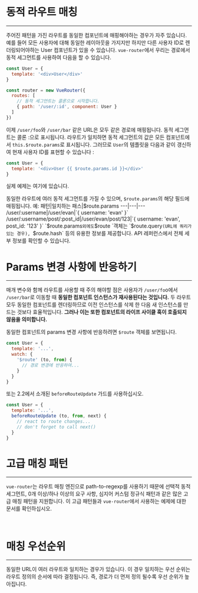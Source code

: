 <!-- prettier-ignore-start -->

# 동적 라우트 매칭
---

주어진 패턴을 가진 라우트를 동일한 컴포넌트에 매핑해야하는 경우가 자주 있습니다. 예를 들어 
모든 사용자에 대해 동일한 레이아웃을 가지지만 하지만 다른 사용자 ID로 렌더링되어야하는 User 컴포넌트가 있을 수 있습니다. 
`vue-router`에서 우리는 경로에서 동적 세그먼트를 사용하여 다음을 할 수 있습니다.
<div style="width: fit-content;">

```js
const User = {
  template: '<div>User</div>'
}

const router = new VueRouter({
  routes: [
    // 동적 세그먼트는 콜론으로 시작합니다.
    { path: '/user/:id', component: User }
  ]
})
```
</div>

이제 `/user/foo`와 `/user/bar` 같은 URL은 모두 같은 경로에 매핑됩니다.
동적 세그먼트는 콜론 :으로 표시됩니다. 
라우트가 일치하면 동적 세그먼트의 값은 모든 컴포넌트에서 `this.$route.params`로 표시됩니다. 
그러므로 `User`의 템플릿을 다음과 같이 갱신하여 현재 사용자 ID를 표현할 수 있습니다 :
<div style="width: fit-content;">

```js
const User = {
  template: '<div>User {{ $route.params.id }}</div>'
}
```
</div>

실제 예제는 여기에 있습니다.

동일한 라우트에 여러 동적 세그먼트를 가질 수 있으며, `$route.params`의 해당 필드에 매핑됩니다.
예:
패턴|일치하는 패스|$route.params
---|---|---
/user/:username|/user/evan|`{ username: 'evan' }`
/user/:username/post/:post_id|/user/evan/post/123|`{ username: 'evan', post_id: '123' }`
`$route.params` 외에도 `$route `객체는 `$route.query` (URL에 쿼리가 있는 경우), 
`$route.hash` 등의 유용한 정보를 제공합니다. API 레퍼런스에서 전체 세부 정보를 확인할 수 있습니다.
<br>

# Params 변경 사항에 반응하기
---

매개 변수와 함께 라우트를 사용할 때 주의 해야할 점은 사용자가 `/user/fo`o에서 `/user/bar`로 이동할 때 
**동일한 컴포넌트 인스턴스가 재사용된다는 것입니다.** 두 라우트 모두 동일한 컴포넌트를 렌더링하므로 
이전 인스턴스를 삭제 한 다음 새 인스턴스를 만드는 것보다 효율적입니다. 
**그러나 이는 또한 컴포넌트의 라이프 사이클 훅이 호출되지 않음을 의미합니다.**

동일한 컴포넌트의 params 변경 사항에 반응하려면 `$route` 객체를 보면됩니다.
<div style="width: fit-content;">

```js
const User = {
  template: '...',
  watch: {
    '$route' (to, from) {
      // 경로 변경에 반응하여...
    }
  }
}
```
</div>

또는 2.2에서 소개된 `beforeRouteUpdate` 가드를 사용하십시오.
<div style="width: fit-content;">

```js
const User = {
  template: '...',
  beforeRouteUpdate (to, from, next) {
    // react to route changes...
    // don't forget to call next()
  }
}
```
</div>

# 고급 매칭 패턴
---

`vue-router`는 라우트 매칭 엔진으로 path-to-regexp를 사용하기 때문에 선택적 동적 세그먼트, 
0개 이상/하나 이상의 요구 사항, 심지어 커스텀 정규식 패턴과 같은 많은 고급 매칭 패턴을 지원합니다. 
이 고급 패턴들과 `vue-router`에서 사용하는 예제에 대한 문서를 확인하십시오.

<br>

# 매칭 우선순위
---

동일한 URL이 여러 라우트와 일치하는 경우가 있습니다. 이 경우 일치하는 우선 순위는 라우트 정의의 순서에 따라 결정됩니다. 
즉, 경로가 더 먼저 정의 될수록 우선 순위가 높아집니다.

<!-- prettier-ignore-end -->
